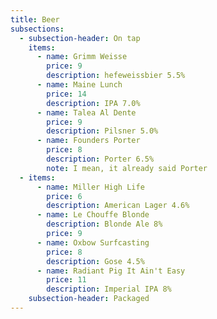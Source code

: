 ```yaml
---
title: Beer
subsections:
  - subsection-header: On tap
    items:
      - name: Grimm Weisse
        price: 9
        description: hefeweissbier 5.5%
      - name: Maine Lunch
        price: 14
        description: IPA 7.0%
      - name: Talea Al Dente
        price: 9
        description: Pilsner 5.0%
      - name: Founders Porter
        price: 8
        description: Porter 6.5%
        note: I mean, it already said Porter
  - items:
      - name: Miller High Life
        price: 6
        description: American Lager 4.6%
      - name: Le Chouffe Blonde
        description: Blonde Ale 8%
        price: 9
      - name: Oxbow Surfcasting
        price: 8
        description: Gose 4.5%
      - name: Radiant Pig It Ain't Easy
        price: 11
        description: Imperial IPA 8%
    subsection-header: Packaged
---
```

